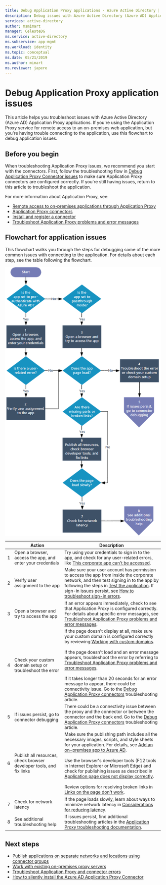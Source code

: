 ```yaml
---
title: Debug Application Proxy applications - Azure Active Directory | Microsoft Docs
description: Debug issues with Azure Active Directory (Azure AD) Application Proxy applications.
services: active-directory
author: msmimart
manager: CelesteDG
ms.service: active-directory
ms.subservice: app-mgmt
ms.workload: identity
ms.topic: conceptual
ms.date: 05/21/2019
ms.author: mimart
ms.reviewer: japere
---
```


# Debug Application Proxy application issues 

This article helps you troubleshoot issues with Azure Active Directory (Azure AD) Application Proxy applications. If you're using the Application Proxy service for remote access to an on-premises web application, but you're having trouble connecting to the application, use this flowchart to debug application issues. 

## Before you begin

When troubleshooting Application Proxy issues, we recommend you start with the connectors. First, follow the troubleshooting flow in [Debug Application Proxy Connector issues](application-proxy-debug-connectors.md) to make sure Application Proxy connectors are configured correctly. If you're still having issues, return to this article to troubleshoot the application.  

For more information about Application Proxy, see:

- [Remote access to on-premises applications through Application Proxy](application-proxy.md)
- [Application Proxy connectors](application-proxy-connectors.md)
- [Install and register a connector](application-proxy-add-on-premises-application.md)
- [Troubleshoot Application Proxy problems and error messages](application-proxy-troubleshoot.md)

## Flowchart for application issues

This flowchart walks you through the steps for debugging some of the more common issues with connecting to the application. For details about each step, see the table following the flowchart.

![Flowchart showing steps for debugging an application](media/application-proxy-debug-apps/application-proxy-apps-debugging-flowchart.png)

|  | Action | Description | 
|---------|---------|---------|
|1 | Open a browser, access the app, and enter your credentials | Try using your credentials to sign in to the app, and check for any user-related errors, like [This corporate app can't be accessed](application-proxy-sign-in-bad-gateway-timeout-error.md). |
|2 | Verify user assignment to the app | Make sure your user account has permission to access the app from inside the corporate network, and then test signing in to the app by following the steps in [Test the application](application-proxy-add-on-premises-application.md#test-the-application). If sign-in issues persist, see [How to troubleshoot sign-in errors](../reports-monitoring/concept-provisioning-logs.md?context=azure/active-directory/manage-apps/context/manage-apps-context).  |
|3 | Open a browser and try to access the app | If an error appears immediately, check to see that Application Proxy is configured correctly. For details about specific error messages, see [Troubleshoot Application Proxy problems and error messages](application-proxy-troubleshoot.md).  |
|4 | Check your custom domain setup or troubleshoot the error | If the page doesn't display at all, make sure your custom domain is configured correctly by reviewing [Working with custom domains](application-proxy-configure-custom-domain.md).<br></br>If the page doesn't load and an error message appears, troubleshoot the error by referring to  [Troubleshoot Application Proxy problems and error messages](application-proxy-troubleshoot.md). <br></br>If it takes longer than 20 seconds for an error message to appear, there could be connectivity issue. Go to the [Debug Application Proxy connectors](application-proxy-debug-connectors.md) troubleshooting article.  |
|5 | If issues persist, go to connector debugging | There could be a connectivity issue between the proxy and the connector or between the connector and the back end. Go to the [Debug Application Proxy connectors](application-proxy-debug-connectors.md) troubleshooting article. |
|6 | Publish all resources, check browser developer tools, and fix links | Make sure the publishing path includes all the necessary images, scripts, and style sheets for your application. For details, see [Add an on-premises app to Azure AD](application-proxy-add-on-premises-application.md#add-an-on-premises-app-to-azure-ad). <br></br>Use the browser's developer tools (F12 tools in Internet Explorer or Microsoft Edge) and check for publishing issues as described in [Application page does not display correctly](application-proxy-page-appearance-broken-problem.md). <br></br>Review options for resolving broken links in [Links on the page don't work](application-proxy-page-links-broken-problem.md). |
|7 | Check for network latency | If the page loads slowly, learn about ways to minimize network latency in [Considerations for reducing latency](application-proxy-network-topology.md#considerations-for-reducing-latency). | 
|8 | See additional troubleshooting help | If issues persist, find additional troubleshooting articles in the [Application Proxy troubleshooting documentation](application-proxy-page-appearance-broken-problem.md). |

## Next steps


* [Publish applications on separate networks and locations using connector groups](application-proxy-connector-groups.md)
* [Work with existing on-premises proxy servers](application-proxy-configure-connectors-with-proxy-servers.md)
* [Troubleshoot Application Proxy and connector errors](application-proxy-troubleshoot.md)
* [How to silently install the Azure AD Application Proxy Connector](application-proxy-register-connector-powershell.md)
